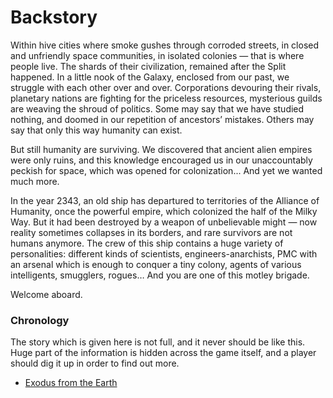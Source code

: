 <h1>Backstory</h1>
<p>Within hive cities where smoke gushes through corroded streets, in closed and unfriendly space communities, in isolated colonies — that is where people live. The shards of their civilization, remained after the Split happened. In a little nook of the Galaxy, enclosed from our past, we struggle with each other over and over. Corporations devouring their rivals, planetary nations are fighting for the priceless resources, mysterious guilds are weaving the shroud of politics. Some may say that we have studied nothing, and doomed in our repetition of ancestors’ mistakes. Others may say that only this way humanity can exist.
<p>But still humanity are surviving. We discovered that ancient alien empires were only ruins, and this knowledge encouraged us in our unaccountably peckish for space, which was opened for colonization... And yet we wanted much more.</p>
<p>In the year 2343, an old ship has departured to territories of the Alliance of Humanity, once the powerful empire, which colonized the half of the Milky Way. But it had been destroyed by a weapon of unbelievable might — now reality sometimes collapses in its borders, and rare survivors are not humans anymore. The crew of this ship contains a huge variety of personalities: different kinds of scientists, engineers-anarchists, PMC with an arsenal which is enough to conquer a tiny colony, agents of various intelligents, smugglers, rogues… And you are one of this motley brigade.</p>
Welcome aboard.</p>

<h3>Chronology</h3>
The story which is given here is not full, and it never should be like this. Huge part of the information is hidden across the game itself, and a player should dig it up in order to find out more. 
<p><ul>
  <li><a href="/contents/en/lore/Exodus_from_the_Earth_en.md">Exodus from the Earth</a></li>
  <ul></p>
